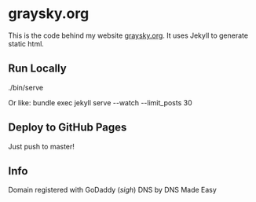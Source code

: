 # graysky.org

This is the code behind my website [graysky.org](http://graysky.org). It uses Jekyll to generate static html.

## Run Locally

./bin/serve

Or like: bundle exec jekyll serve --watch --limit_posts 30

## Deploy to GitHub Pages

Just push to master!

## Info

Domain registered with GoDaddy (*sigh*)
DNS by DNS Made Easy